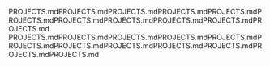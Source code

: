 PROJECTS.mdPROJECTS.mdPROJECTS.mdPROJECTS.mdPROJECTS.mdPROJECTS.mdPROJECTS.mdPROJECTS.mdPROJECTS.mdPROJECTS.mdPROJECTS.md
PROJECTS.mdPROJECTS.mdPROJECTS.mdPROJECTS.mdPROJECTS.mdPROJECTS.mdPROJECTS.mdPROJECTS.mdPROJECTS.mdPROJECTS.mdPROJECTS.mdPROJECTS.md

